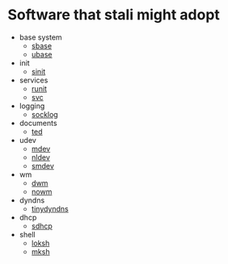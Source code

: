 Software that stali might adopt
===============================

* base system
	* [sbase](http://git.suckless.org/sbase/)
	* [ubase](http://git.suckless.org/ubase/)
* init
	* [sinit](http://git.suckless.org/sinit/)
* services
	* [runit](http://smarden.org/runit/)
	* [svc](http://git.r-36.net/svc/)
* logging
	* [socklog](http://smarden.org/socklog/)
* documents
	* [ted](http://www.nllgg.nl/ted/)
* udev
	* [mdev](http://lists.busybox.net/pipermail/busybox/2005-December/017183.html)
	* [nldev](http://git.r-36.net/nldev/)
	* [smdev](http://git.2f30.org/smdev/)
* wm
	* [dwm](http://dwm.suckless.org)
	* [nowm](https://github.com/patrickhaller/no-wm)
* dyndns
	* [tinydyndns](http://smarden.org/tinydyndns/)
* dhcp
	* [sdhcp](http://galos.no-ip.org/sdhcp)
* shell
	* [loksh](https://github.com/dimkr/loksh)
	* [mksh](https://www.mirbsd.org/mksh.htm)

